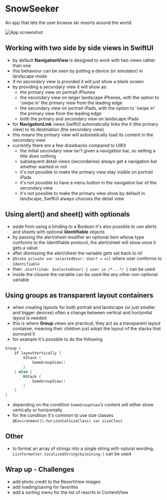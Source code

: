 # SnowSeeker
An app that lets the user browse ski resorts around the world.

![App screenshot](SnowSeeker.png)


## Working with two side by side views in SwiftUI
- by default **NavigationView** is designed to work with two views rather than one
- this behaviour can be seen by putting a device (or simulator) in landscape mode
- if no secondary view is provided it will just show a blank screen
- by providing a secondary view it will show as:
    - the primary view on portrait iPhones
    - the secondary view on larger landscape iPhones, with the option to 'swipe in' the primary view from the leading edge
    - the secondary view on portrait iPads, with the option to 'swipe in' the primary view from the leading edge
    - both the primary and secondary view on landscape iPads
- for **NavigationLink** views SwiftUI automatically links the it (the primary view) to its destination (the secondary view)
- this means the primary view will automatically load its content in the secondary view
- currently there are a few drawbacks compared to UIKit
    - the initial secondary view isn't given a navigation bar, so setting a title does nothing
    - subsequent detail views (secondaries) always get a navigation bar whether wanted or not
    - it's not possible to make the primary view stay visible on portrait iPads
    - it's not possible to have a menu button in the navigation bar of the secondary view
    - it's not possible to make the primary view show by default in landscape, SwiftUI always chooses the detail view

## Using alert() and sheet() with optionals
- aside from using a binding to a Boolean it's also possible to use alerts and sheets with optional **Identifiable** objects
- by passing the alert/sheet modifier an optional item whose type conforms to the Identifiable protocol, the alert/sheet will show once it gets a value
- after dismissing the alert/sheet the variable gets set back to nil
- `@State private var selectedUser: User? = nil` where user conforms to `Identifiable`
- then `.alert(item: $selectedUser) { user in /*...*/ }` can be used
- inside the closure the variable can be used like any other non-optional variable

## Using groups as transparent layout containers
- when creating layouts for both portrait and landscape (or just smaller and bigger devices) often a change between vertical and horizontal layout is needed
- this is where **Group** views are practical, they act as a transparent layout container, meaning their children just adopt the layout of the stacks that surround it
- for example it's possible to do the following
```swift
Group {
    if layoutVertically {
        VStack {
            SomeGroupView()
        }
    } else {
        HStack {
            SomeGroupView()
        }            
    }
}
```
- depending on the condition `SomeGroupView`'s content will either show vertically or horizontally
- for the condition it's common to use size classes `@Environment(\.horizontalSizeClass) var sizeClass`

## Other
- to format an array of strings into a single string with natural wording, `ListFormatter.localizedString(byJoining:)` can be used

## Wrap up - Challenges
- add photo credit to the ResortView images
- add loading/saving for favorites
- add a sorting menu for the list of resorts in ContentView
